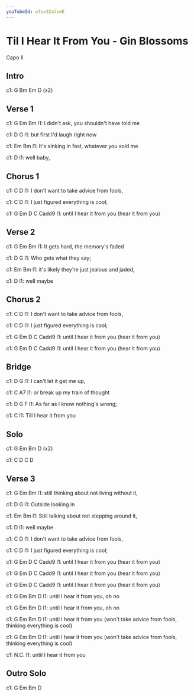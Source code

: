 ```yaml
---
youTubeId: o7sx32alzeE
---
```


# Til I Hear It From You - Gin Blossoms

Capo II

## Intro
c1: G Bm Em D (x2)

## Verse 1
c1: G        Em                      Bm
l1: I didn't ask, you shouldn't have told me

c1:     D                     G
l1: but first I'd laugh right now

c1:                   Em                 Bm
l1: It's sinking in fast, whatever you sold me

c1:      D
l1: well baby,

## Chorus 1
c1:                 C                D
l1: I don't want to take advice from fools,

c1:                 C             D
l1: I just figured everything is cool;

c1:         G                 Em      D     C   Cadd9
l1: until I hear it from you (hear it from you)

## Verse 2
c1: G       Em                 Bm
l1: It gets hard, the memory's faded

c1: D                  G
l1: Who gets what they say;

c1:             Em                        Bm
l1: it's likely they're just jealous and jaded,

c1:      D
l1: well maybe

## Chorus 2
c1:                 C                D
l1: I don't want to take advice from fools,

c1:                 C             D
l1: I just figured everything is cool;

c1:         G                 Em      D     C   Cadd9
l1: until I hear it from you (hear it from you)

c1:         G                 Em      D     C   Cadd9
l1: until I hear it from you (hear it from you)

## Bridge
c1:   D            G
l1: I can't let it get me up,

c1: C              A7
l1: or break up my train of thought

c1: D                G              F
l1: As far as I know nothing's wrong;

c1:           C
l1: Till I hear it from you

## Solo
 
c1: G  Em  Bm  D  (x2)
 
c1: C  D   C   D

## Verse 3
c1: G               Em                  Bm
l1: still thinking about not living without it,

c1: D                G
l1: Outside looking in

c1:                Em                 Bm
l1: Still talking about not stepping around it,

c1:      D
l1: well maybe

c1:                 C                D
l1: I don't want to take advice from fools,

c1:                 C             D
l1: I just figured everything is cool;

c1:         G                 Em      D     C   Cadd9
l1: until I hear it from you (hear it from you)

c1:         G                 Em      D     C   Cadd9
l1: until I hear it from you (hear it from you)

c1:         G                 Em      D     C   Cadd9
l1: until I hear it from you (hear it from you)

c1:                      G       Em  Bm D
l1: until I hear it from you, oh no

c1:                      G       Em  Bm D
l1: until I hear it from you, oh no

c1:                      G                 Em             Bm                D
l1: until I hear it from you (won't take advice from fools, thinking everything is cool)

c1:                      G                 Em             Bm                D
l1: until I hear it from you (won't take advice from fools, thinking everything is cool)

c1: N.C.
l1: until I hear it from you

## Outro Solo
c1: G  Em  Bm  D